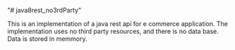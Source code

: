 "# java8rest_no3rdParty" 

This is an implementation of a java rest api for e commerce application. The implementation uses no third party resources, and there is no data base. Data is stored in memmory.
